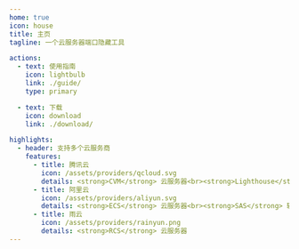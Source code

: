 ```yaml
---
home: true
icon: house
title: 主页
tagline: 一个云服务器端口隐藏工具

actions:
  - text: 使用指南
    icon: lightbulb
    link: ./guide/
    type: primary

  - text: 下载
    icon: download
    link: ./download/

highlights:
  - header: 支持多个云服务商
    features:
      - title: 腾讯云
        icon: /assets/providers/qcloud.svg
        details: <strong>CVM</strong> 云服务器<br><strong>Lighthouse</strong> 轻量应用服务器
      - title: 阿里云
        icon: /assets/providers/aliyun.svg
        details: <strong>ECS</strong> 云服务器<br><strong>SAS</strong> 轻量应用服务器
      - title: 雨云
        icon: /assets/providers/rainyun.png
        details: <strong>RCS</strong> 云服务器
---
```

